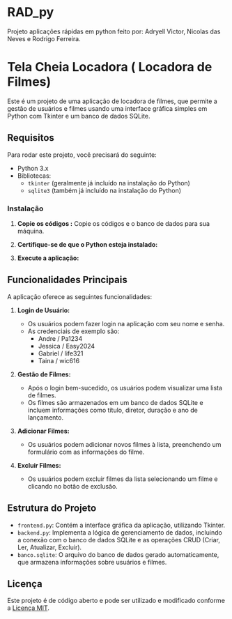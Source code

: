 # RAD_py
Projeto aplicações rápidas em python feito por: Adryell Victor, Nicolas das Neves e Rodrigo Ferreira.

# Tela Cheia Locadora ( Locadora de Filmes)

Este é um projeto de uma aplicação de locadora de filmes, que permite a gestão de usuários e filmes usando uma interface gráfica simples em Python com Tkinter e um banco de dados SQLite.

## Requisitos

Para rodar este projeto, você precisará do seguinte:

- Python 3.x
- Bibliotecas:
  - `tkinter` (geralmente já incluído na instalação do Python)
  - `sqlite3` (também já incluído na instalação do Python)
  
### Instalação

1. **Copie os códigos :**
   Copie os códigos e o banco de dados para sua máquina.

2. **Certifique-se de que o Python esteja instalado:**
  

3. **Execute a aplicação:**
  

## Funcionalidades Principais

A aplicação oferece as seguintes funcionalidades:

1. **Login de Usuário:**
   - Os usuários podem fazer login na aplicação com seu nome e senha. 
   - As credenciais de exemplo são:
     - Andre / Pa1234
     - Jessica / Easy2024
     - Gabriel / life321
     - Taina / wic616

2. **Gestão de Filmes:**
   - Após o login bem-sucedido, os usuários podem visualizar uma lista de filmes.
   - Os filmes são armazenados em um banco de dados SQLite e incluem informações como título, diretor, duração e ano de lançamento.
   
3. **Adicionar Filmes:**
   - Os usuários podem adicionar novos filmes à lista, preenchendo um formulário com as informações do filme.

4. **Excluir Filmes:**
   - Os usuários podem excluir filmes da lista selecionando um filme e clicando no botão de exclusão.

## Estrutura do Projeto

- `frontend.py`: Contém a interface gráfica da aplicação, utilizando Tkinter.
- `backend.py`: Implementa a lógica de gerenciamento de dados, incluindo a conexão com o banco de dados SQLite e as operações CRUD (Criar, Ler, Atualizar, Excluir).
- `banco.sqlite`: O arquivo do banco de dados gerado automaticamente, que armazena informações sobre usuários e filmes.


## Licença

Este projeto é de código aberto e pode ser utilizado e modificado conforme a [Licença MIT](LICENSE).
